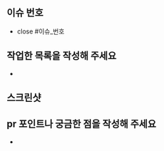 ## 이슈 번호 
<!-- 관련 이슈 번호를 적어주세요. -->

- close #이슈_번호

## 작업한 목록을 작성해 주세요
<!-- 커밋이나 구현한 작업 목록을 간단하고 명확하게 작성해 주세요. -->

* 

## 스크린샷 
<!-- 해당하는 경우 문제를 설명하는 데 도움이 되는 스크린샷이나 비디오를 추가해 주세요. -->



## pr 포인트나 궁금한 점을 작성해 주세요 
<!-- 리뷰어 분들이 집중적으로 보셨으면 하는 내용이나 작업 중 의문이 들었던 점을 작성해 주세요. -->

* 
